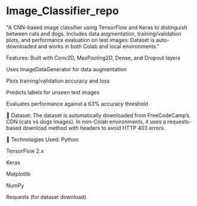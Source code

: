 # Image_Classifier_repo
"A CNN-based image classifier using TensorFlow and Keras to distinguish between cats and dogs. Includes data augmentation, training/validation plots, and performance evaluation on test images. Dataset is auto-downloaded and works in both Colab and local environments."

 Features:
Built with Conv2D, MaxPooling2D, Dense, and Dropout layers

Uses ImageDataGenerator for data augmentation

Plots training/validation accuracy and loss

Predicts labels for unseen test images

Evaluates performance against a 63% accuracy threshold

📁 Dataset:
The dataset is automatically downloaded from FreeCodeCamp’s CDN (cats vs dogs images). In non-Colab environments, it uses a requests-based download method with headers to avoid HTTP 403 errors.

🚀 Technologies Used:
Python

TensorFlow 2.x

Keras

Matplotlib

NumPy

Requests (for dataset download)
